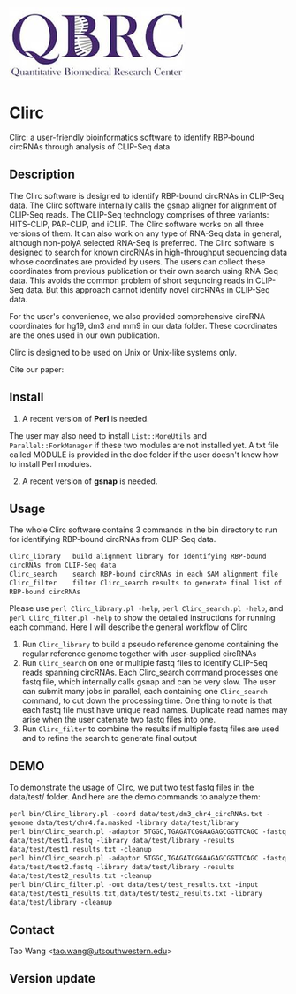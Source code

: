 ![Clirc_logo](QBRC.jpg)

# Clirc

Clirc: a user-friendly bioinformatics software to identify RBP-bound circRNAs through analysis of CLIP-Seq data

## Description

The Clirc software is designed to identify RBP-bound circRNAs in CLIP-Seq data. The Clirc software internally calls the gsnap aligner for alignment of CLIP-Seq reads. The CLIP-Seq technology comprises of three variants: HITS-CLIP, PAR-CLIP, and iCLIP. The Clirc software works on all three versions of them. It can also work on any type of RNA-Seq data in general, although non-polyA selected RNA-Seq is preferred. The Clirc software is designed to search for known circRNAs in high-throughput sequencing data whose coordinates are provided by users. The users can collect these coordinates from previous publication or their own search using RNA-Seq data. This avoids the common problem of short sequncing reads in CLIP-Seq data. But this approach cannot identify novel circRNAs in CLIP-Seq data.
 
For the user's convenience, we also provided comprehensive circRNA coordinates for hg19, dm3 and mm9 in our data folder. These coordinates are the ones used in our own publication.

Clirc is designed to be used on Unix or Unix-like systems only.

Cite our paper:


## Install

1. A recent version of **Perl** is needed.

The user may also need to install `List::MoreUtils` and `Parallel::ForkManager` if these two modules are not installed yet. A txt file called MODULE is provided in the doc folder if the user doesn't know how to install Perl modules.

2. A recent version of **gsnap** is needed. 

## Usage

The whole Clirc software contains 3 commands in the bin directory to run for identifying RBP-bound circRNAs from CLIP-Seq data.
```{}
Clirc_library	build alignment library for identifying RBP-bound circRNAs from CLIP-Seq data
Clirc_search	search RBP-bound circRNAs in each SAM alignment file
Clirc_filter	filter Clirc_search results to generate final list of RBP-bound circRNAs
```
Please use `perl Clirc_library.pl -help`, `perl Clirc_search.pl -help`, and `perl Clirc_filter.pl -help` to show the detailed instructions for running each command. Here I will describe the general workflow of Clirc

1. Run `Clirc_library` to build a pseudo reference genome containing the regular reference genome together with user-supplied circRNAs
2. Run `Clirc_search` on one or multiple fastq files to identify CLIP-Seq reads spanning circRNAs. Each Clirc_search command processes one fastq file, which internally calls gsnap and can be very slow. The user can submit many jobs in parallel, each containing one `Clirc_search` command, to cut down the processing time. One thing to note is that each fastq file must have unique read names. Duplicate read names may arise when the user catenate two fastq files into one.
3. Run `Clirc_filter` to combine the results if multiple fastq files are used and to refine the search to generate final output

## DEMO

To demonstrate the usage of Clirc, we put two test fastq files in the data/test/ folder. And here are the demo commands to analyze them:
```{perl}
perl bin/Clirc_library.pl -coord data/test/dm3_chr4_circRNAs.txt -genome data/test/chr4.fa.masked -library data/test/library
perl bin/Clirc_search.pl -adaptor 5TGGC,TGAGATCGGAAGAGCGGTTCAGC -fastq data/test/test1.fastq -library data/test/library -results data/test/test1_results.txt -cleanup
perl bin/Clirc_search.pl -adaptor 5TGGC,TGAGATCGGAAGAGCGGTTCAGC -fastq data/test/test2.fastq -library data/test/library -results data/test/test2_results.txt -cleanup
perl bin/Clirc_filter.pl -out data/test/test_results.txt -input data/test/test1_results.txt,data/test/test2_results.txt -library data/test/library -cleanup
```

## Contact

Tao Wang <<tao.wang@utsouthwestern.edu>>

## Version update

